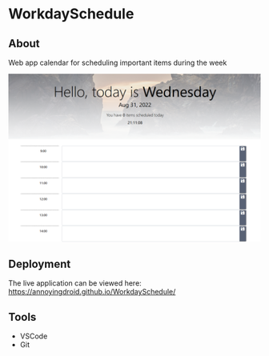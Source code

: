 # WorkdaySchedule

## About 
Web app calendar for scheduling important items during the week

![Screenshot](https://github.com/annoyingdroid/WorkdaySchedule/raw/main/SchedulerScreenshot.png)

## Deployment
The live application can be viewed here: https://annoyingdroid.github.io/WorkdaySchedule/

## Tools
* VSCode
* Git

